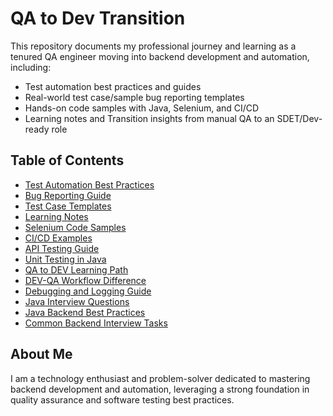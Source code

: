# QA to Dev Transition

This repository documents my professional journey and learning as a tenured QA engineer moving into backend development and automation, including:
- Test automation best practices and guides
- Real-world test case/sample bug reporting templates
- Hands-on code samples with Java, Selenium, and CI/CD
- Learning notes and Transition insights from manual QA to an SDET/Dev-ready role

## Table of Contents
- [Test Automation Best Practices](./TEST_AUTOMATION_BEST_PRACTICES.md)
- [Bug Reporting Guide](./QA_BUG_REPORTING_GUIDE.md)
- [Test Case Templates](./TEST_CASE_TEMPLATES/)
- [Learning Notes](./LEARNING_NOTES/)
- [Selenium Code Samples](./SELENIUM_SAMPLES/)
- [CI/CD Examples](./CI_EXAMPLES/)
- [API Testing Guide](./API_Testing_Guide.md)
- [Unit Testing in Java](./Unit_Testing_in_Java.md)
- [QA to DEV Learning Path](./QA_to_Dev_Learning_Path.md)
- [DEV-QA Workflow Difference](./Dev_Workflow_Difference.md)
- [Debugging and Logging Guide](./Debugging_and_Logging_Guide.md)
- [Java Interview Questions](./Java_Interview_Questions.md)
- [Java Backend Best Practices](./Java_Backend_Best_Practices.md)
- [Common Backend Interview Tasks](./Common_Backend_Interview_Tasks.md)

## About Me
I am a technology enthusiast and problem-solver dedicated to mastering backend development and automation, leveraging a strong foundation in quality assurance and software testing best practices.
